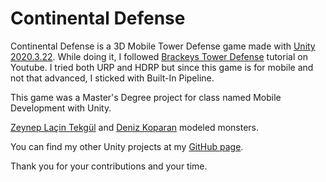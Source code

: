 # Continental Defense

Continental Defense is a 3D Mobile Tower Defense game made with [Unity 2020.3.22](https://unity3d.com/unity/whats-new/2020.3.22). 
While doing it, I followed [Brackeys Tower Defense](https://www.youtube.com/watch?v=beuoNuK2tbk&list=PLPV2KyIb3jR4u5jX8za5iU1cqnQPmbzG0&index=1) tutorial on Youtube.
I tried both URP and HDRP but since this game is for mobile and not that advanced, I sticked with Built-In Pipeline.

This game was a Master's Degree project for class named Mobile Development with Unity.

[Zeynep Laçin Tekgül](https://www.linkedin.com/in/zeynep-laçin-tekgül-b03a0b145/) and [Deniz Koparan](https://www.linkedin.com/in/deniz-koparan-17b5951b1/) modeled monsters.

You can find my other Unity projects at my [GitHub page](https://github.com/ozaneski13).

Thank you for your contributions and your time.
